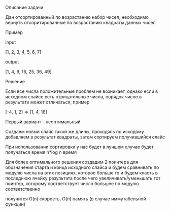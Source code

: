 Описание задачи

Дан отсортированный по возрастанию набор чисел, необходимо вернуть отсоритированные по возрастанию квадраты данных чисел

Пример

input

[1, 2, 3, 4, 5, 6, 7]

output

[1, 4, 9, 16, 25, 36, 49]

Решение

Если все числа положительные проблем не возникает, однако если в исходном слайсе есть отрицательные числа, порядок числе в результате может отличаться, пример

[-4, 1, 2] => [1, 4, 16]

Первый вариант - неоптимальный 

Создаем новый слайс такой же длины, проходясь по исходому добавляем в результат квадраты, затем сортируем получившийся слайс

При использовании сортировки у нас будет в лучшем случае будет получаться время n*log n время 

Для более оптимального решения создадим 2 поинтера для обозначения старта и конца исходного слайса и будем сравнивать по модулю числа на этих позициях,
которое больше то и будем класть в последнюю ячейку результата
после чего увеличивать/уменьшать тот поинтер, которому соответствует число большее по модулю соответственно

получится O(n) скорость, O(n) память (в случае иммутабельной функции)
